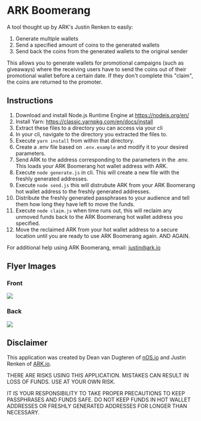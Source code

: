 # ARK Boomerang

A tool thought up by ARK's Justin Renken to easily:
1. Generate multiple wallets
2. Send a specified amount of coins to the generated wallets
3. Send back the coins from the generated wallets to the original sender

This allows you to generate wallets for promotional campaigns (such as giveaways) where the receiving users have to send the coins out of their promotional wallet before a certain date. If they don't complete this "claim", the coins are returned to the promoter.

## Instructions

1. Download and install Node.js Runtime Engine at https://nodejs.org/en/
2. Install Yarn: https://classic.yarnpkg.com/en/docs/install
3. Extract these files to a directory you can access via your cli
4. In your cli, navigate to the directory you extracted the files to.
5. Execute `yarn install` from within that directory.
6. Create a .env file based on `.env.example` and modify it to your desired parameters.
7. Send ARK to the address corresponding to the parameters in the .env. This loads your ARK Boomerang hot wallet address with ARK.
8. Execute `node generate.js` in cli. This will create a new file with the freshly generated addresses.
9. Execute `node send.js` this will distrubute ARK from your ARK Boomerang hot wallet address to the freshly generated addresses.
10. Distribute the freshly generated passphrases to your audience and tell them how long they have left to move the funds.
11. Execute `node claim.js` when time runs out, this will reclaim any unmoved funds back to the ARK Boomerang hot wallet address you specified.
12. Move the reclaimed ARK from your hot wallet address to a secure location until you are ready to use ARK Boomerang again. AND AGAIN.

For additional help using ARK Boomerang, email: justin@ark.io

## Flyer Images

### Front
![](https://github.com/deanpress/ark-boomerang/blob/master/static/Flyer_Front.jpg)

### Back
![](https://github.com/deanpress/ark-boomerang/blob/master/static/Flyer_Back.jpg)


## Disclaimer

This application was created by Dean van Dugteren of [nOS.io](https://nos.io) and Justin Renken of [ARK.io](https://ark.io).

THERE ARE RISKS USING THIS APPLICATION. MISTAKES CAN RESULT IN LOSS OF FUNDS. USE AT YOUR OWN RISK.

IT IS YOUR RESPONSIBILITY TO TAKE PROPER PRECAUTIONS TO KEEP PASSPHRASES AND FUNDS SAFE. DO NOT KEEP FUNDS IN HOT WALLET ADDRESSES OR FRESHLY GENERATED ADDRESSES FOR LONGER THAN NECESSARY.
